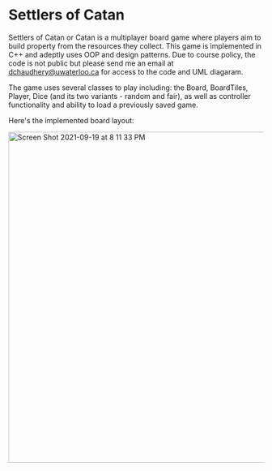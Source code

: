 # Settlers of Catan
Settlers of Catan or Catan is a multiplayer board game where players aim to build property from the resources they collect. This game is implemented in C++ and adeptly uses OOP and design patterns. Due to course policy, the code is not public but please send me an email at dchaudhery@uwaterloo.ca for access to the code and UML diagaram. 

The game uses several classes to play including: the Board, BoardTiles, Player, Dice (and its two variants - random and fair), as well as controller functionality and ability to load a previously saved game. 

Here's the implemented board layout:

<img width="653" alt="Screen Shot 2021-09-19 at 8 11 33 PM" src="https://user-images.githubusercontent.com/51206938/133947493-59cc571c-745c-4192-8cc3-fa1c8622ec03.png">

